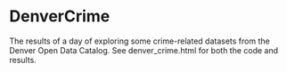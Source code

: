 # DenverCrime

The results of a day of exploring some crime-related datasets from the Denver Open Data Catalog. See 
denver_crime.html for both the code and results.
